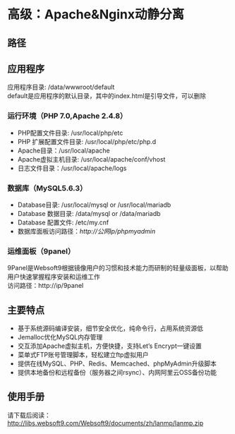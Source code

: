 # 高级：Apache&Nginx动静分离

## 路径

## 应用程序
应用程序目录: /data/wwwroot/default  
default是应用程序的默认目录，其中的index.html是引导文件，可以删除

### 运行环境（PHP 7.0,Apache 2.4.8） 

- PHP配置文件目录: /usr/local/php/etc  
- PHP 扩展配置文件目录: /usr/local/php/etc/php.d  
- Apache目录：/usr/local/apache  
- Apache虚拟主机目录: /usr/local/apache/conf/vhost  
- 日志文件目录：/usr/local/apache/logs  

### 数据库（MySQL5.6.3）
- Database目录: /usr/local/mysql or /usr/local/mariadb
- Database 数据目录: /data/mysql or /data/mariadb
- Database 配置文件: /etc/my.cnf
- 数据库面板访问路径：*http://公网ip/phpmyadmin*

### 运维面板（9panel）

9Panel是Websoft9根据镜像用户的习惯和技术能力而研制的轻量级面板，以帮助用户快速掌握程序安装和运维工作  
访问路径：http://ip/9panel


## 主要特点

* 基于系统源码编译安装，细节安全优化，纯命令行，占用系统资源低
* Jemalloc优化MySQL内存管理
* 交互添加Apache虚拟主机，方便快捷，支持Let’s Encrypt一键设置
* 菜单式FTP账号管理脚本，轻松建立ftp虚拟用户
* 提供在线MySQL、PHP、Redis、Memcached、phpMyAdmin升级脚本
* 提供本地备份和远程备份（服务器之间rsync）、内网阿里云OSS备份功能

## 使用手册

请下载后阅读：http://libs.websoft9.com/Websoft9/documents/zh/lanmp/lanmp.zip